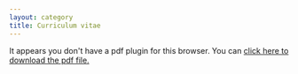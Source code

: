 ```yaml
---
layout: category
title: Curriculum vitae
---
```


<object data="/assets/docs/TimothySmith_CV.pdf"
    type="application/pdf" width="100%" height="100%"> 
  <p>It appears you don't have a pdf plugin for this browser.
  You can <a href="/assets/docs/TimothySmith_CV.pdf">click here to
  download the pdf file.</a></p>  
</object>

